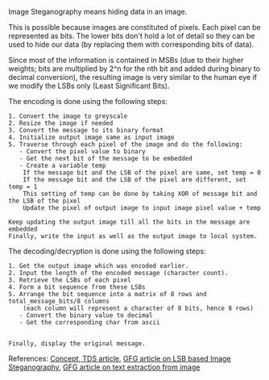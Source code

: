 Image Steganography means hiding data in an image.

This is possible because images are constituted of pixels. Each pixel can be represented as bits. The lower bits don't hold a lot of detail so they can be used to hide our data (by replacing them with corresponding bits of data).

Since most of the information is contained in MSBs (due to their higher weights; bits are multiplied by 2^n for the nth bit and added during binary to decimal conversion), the resulting image is very similar to the human eye if we modify the LSBs only (Least Significant Bits).

The encoding is done using the following steps:

    1. Convert the image to greyscale
    2. Resize the image if needed
    3. Convert the message to its binary format
    4. Initialize output image same as input image
    5. Traverse through each pixel of the image and do the following:
       - Convert the pixel value to binary
       - Get the next bit of the message to be embedded
       - Create a variable temp
        If the message bit and the LSB of the pixel are same, set temp = 0
        If the message bit and the LSB of the pixel are different, set temp = 1
        This setting of temp can be done by taking XOR of message bit and the LSB of the pixel
        Update the pixel of output image to input image pixel value + temp

    Keep updating the output image till all the bits in the message are embedded
    Finally, write the input as well as the output image to local system.

The decoding/decryption is done using the following steps:

    1. Get the output image which was encoded earlier.
    2. Input the length of the encoded message (character count).
    3. Retrieve the LSBs of each pixel
    4. Form a bit sequence from these LSBs
    5. Arrange the bit sequence into a matrix of 8 rows and total_message_bits/8 columns
        (each column will represent a character of 8 bits, hence 8 rows)
       - Convert the binary value to decimal
       - Get the corresponding char from ascii


    Finally, display the original message.

References:
[Concept, TDS article](https://towardsdatascience.com/steganography-hiding-an-image-inside-another-77ca66b2acb1),
[GFG article on LSB based Image Steganography](https://www.geeksforgeeks.org/lsb-based-image-steganography-using-matlab/),
[GFG article on text extraction from image](https://www.geeksforgeeks.org/text-extraction-from-image-using-lsb-based-steganography/)
